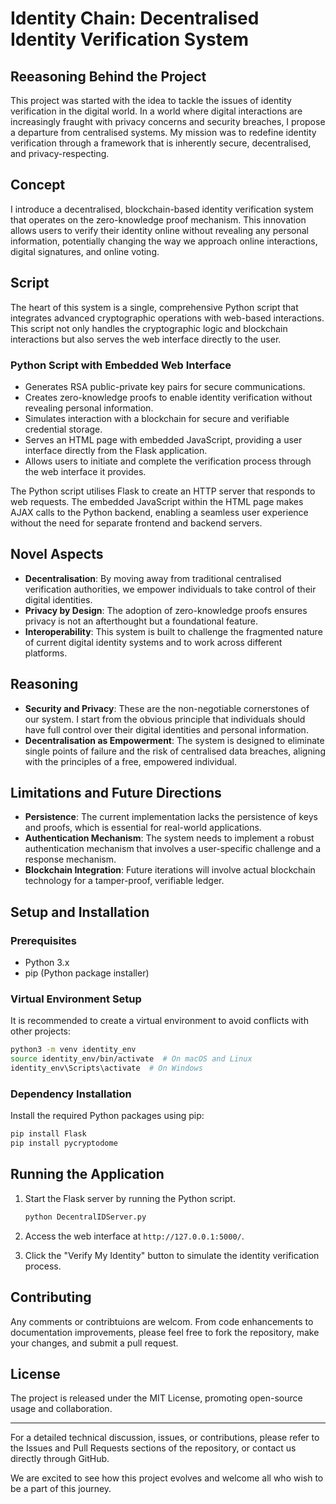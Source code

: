 
# Identity Chain: Decentralised Identity Verification System

## Reeasoning Behind the Project
This project was started with the idea to tackle the issues of identity verification in the digital world. In a world where digital interactions are increasingly fraught with privacy concerns and security breaches, I propose a departure from centralised systems. My mission was to redefine identity verification through a framework that is inherently secure, decentralised, and privacy-respecting.

## Concept
I introduce a decentralised, blockchain-based identity verification system that operates on the zero-knowledge proof mechanism. This innovation allows users to verify their identity online without revealing any personal information, potentially changing the way we approach online interactions, digital signatures, and online voting.

## Script 
The heart of this system is a single, comprehensive Python script that integrates advanced cryptographic operations with web-based interactions. This script not only handles the cryptographic logic and blockchain interactions but also serves the web interface directly to the user.

### Python Script with Embedded Web Interface
- Generates RSA public-private key pairs for secure communications.
- Creates zero-knowledge proofs to enable identity verification without revealing personal information.
- Simulates interaction with a blockchain for secure and verifiable credential storage.
- Serves an HTML page with embedded JavaScript, providing a user interface directly from the Flask application.
- Allows users to initiate and complete the verification process through the web interface it provides.

The Python script utilises Flask to create an HTTP server that responds to web requests. The embedded JavaScript within the HTML page makes AJAX calls to the Python backend, enabling a seamless user experience without the need for separate frontend and backend servers.

## Novel Aspects
- **Decentralisation**: By moving away from traditional centralised verification authorities, we empower individuals to take control of their digital identities.
- **Privacy by Design**: The adoption of zero-knowledge proofs ensures privacy is not an afterthought but a foundational feature.
- **Interoperability**: This system is built to challenge the fragmented nature of current digital identity systems and to work across different platforms.

## Reasoning
- **Security and Privacy**: These are the non-negotiable cornerstones of our system. I start from the obvious principle that individuals should have full control over their digital identities and personal information.
- **Decentralisation as Empowerment**: The system is designed to eliminate single points of failure and the risk of centralised data breaches, aligning with the principles of a free, empowered individual.

## Limitations and Future Directions
- **Persistence**: The current implementation lacks the persistence of keys and proofs, which is essential for real-world applications.
- **Authentication Mechanism**: The system needs to implement a robust authentication mechanism that involves a user-specific challenge and a response mechanism.
- **Blockchain Integration**: Future iterations will involve actual blockchain technology for a tamper-proof, verifiable ledger.

## Setup and Installation

### Prerequisites
- Python 3.x
- pip (Python package installer)

### Virtual Environment Setup
It is recommended to create a virtual environment to avoid conflicts with other projects:

```bash
python3 -m venv identity_env
source identity_env/bin/activate  # On macOS and Linux
identity_env\Scripts\activate  # On Windows
```

### Dependency Installation
Install the required Python packages using pip:

```bash
pip install Flask
pip install pycryptodome
```

## Running the Application

1. Start the Flask server by running the Python script.

    ```bash
    python DecentralIDServer.py
    ```

2. Access the web interface at `http://127.0.0.1:5000/`.

3. Click the "Verify My Identity" button to simulate the identity verification process.

## Contributing
Any comments or contribtuions are welcom. From code enhancements to documentation improvements, please feel free to fork the repository, make your changes, and submit a pull request.

## License
The project is released under the MIT License, promoting open-source usage and collaboration.

---

For a detailed technical discussion, issues, or contributions, please refer to the Issues and Pull Requests sections of the repository, or contact us directly through GitHub.

We are excited to see how this project evolves and welcome all who wish to be a part of this journey.
